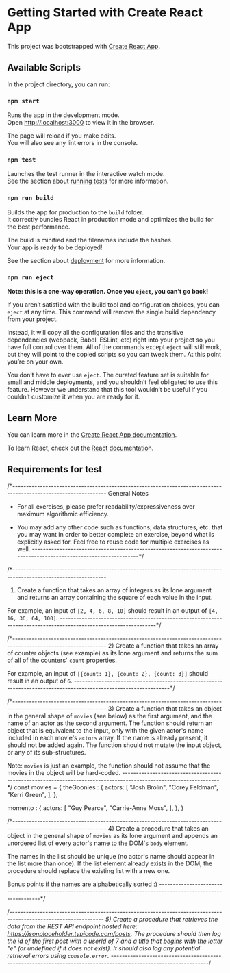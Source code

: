 # Getting Started with Create React App

This project was bootstrapped with [Create React App](https://github.com/facebook/create-react-app).

## Available Scripts

In the project directory, you can run:

### `npm start`

Runs the app in the development mode.\
Open [http://localhost:3000](http://localhost:3000) to view it in the browser.

The page will reload if you make edits.\
You will also see any lint errors in the console.

### `npm test`

Launches the test runner in the interactive watch mode.\
See the section about [running tests](https://facebook.github.io/create-react-app/docs/running-tests) for more information.

### `npm run build`

Builds the app for production to the `build` folder.\
It correctly bundles React in production mode and optimizes the build for the best performance.

The build is minified and the filenames include the hashes.\
Your app is ready to be deployed!

See the section about [deployment](https://facebook.github.io/create-react-app/docs/deployment) for more information.

### `npm run eject`

**Note: this is a one-way operation. Once you `eject`, you can’t go back!**

If you aren’t satisfied with the build tool and configuration choices, you can `eject` at any time. This command will remove the single build dependency from your project.

Instead, it will copy all the configuration files and the transitive dependencies (webpack, Babel, ESLint, etc) right into your project so you have full control over them. All of the commands except `eject` will still work, but they will point to the copied scripts so you can tweak them. At this point you’re on your own.

You don’t have to ever use `eject`. The curated feature set is suitable for small and middle deployments, and you shouldn’t feel obligated to use this feature. However we understand that this tool wouldn’t be useful if you couldn’t customize it when you are ready for it.

## Learn More

You can learn more in the [Create React App documentation](https://facebook.github.io/create-react-app/docs/getting-started).

To learn React, check out the [React documentation](https://reactjs.org/).

## Requirements for test

/\*----------------------------------------------------------------------------------------------------------------
General Notes

- For all exercises, please prefer readability/expressiveness over maximum algorithmic efficiency.

- You may add any other code such as functions, data structures, etc. that you may want in order to better complete
  an exercise, beyond what is explicitly asked for. Feel free to reuse code for multiple exercises as well.
  -----------------------------------------------------------------------------------------------------------------\*/

/\*----------------------------------------------------------------------------------------------------------------

1. Create a function that takes an array of integers as its lone argument and returns an array containing
   the square of each value in the input.

For example, an input of `[2, 4, 6, 8, 10]` should result in an output of `[4, 16, 36, 64, 100]`.
-----------------------------------------------------------------------------------------------------------------\*/

/\*---------------------------------------------------------------------------------------------------------------- 2) Create a function that takes an array of counter objects (see example) as its lone argument and returns
the sum of all of the counters' `count` properties.

For example, an input of `[{count: 1}, {count: 2}, {count: 3}]` should result in an output of `6`.
-----------------------------------------------------------------------------------------------------------------\*/

/\*---------------------------------------------------------------------------------------------------------------- 3) Create a function that takes an object in the general shape of `movies` (see below) as the first argument,
and the name of an actor as the second argument. The function should return an object that is equivalent to
the input, only with the given actor's name included in each movie's `actors` array. If the name is already
present, it should not be added again. The function should not mutate the input object, or any of its sub-structures.

Note: `movies` is just an example, the function should not assume that the movies in the object will be hard-coded.
-----------------------------------------------------------------------------------------------------------------\*/
const movies = {
theGoonies : {
actors: [
"Josh Brolin",
"Corey Feldman",
"Kerri Green",
],
},

momento : {
actors: [
"Guy Pearce",
"Carrie-Anne Moss",
],
},
}

/\*---------------------------------------------------------------------------------------------------------------- 4) Create a procedure that takes an object in the general shape of `movies` as its lone argument and appends
an unordered list of every actor's name to the DOM's `body` element.

The names in the list should be unique (no actor's name should appear in the list more than once).
If the list element already exists in the DOM, the procedure should replace the existing list with a new one.

Bonus points if the names are alphabetically sorted :)
-----------------------------------------------------------------------------------------------------------------\*/

/_---------------------------------------------------------------------------------------------------------------- 5) Create a procedure that retrieves the data from the REST API endpoint hosted here: https://jsonplaceholder.typicode.com/posts.
The procedure should then log the id of the first post with a userId of 7 and a title that begins with the letter "e"
(or undefined if it does not exist). It should also log any potential retrieval errors using `console.error`.
-----------------------------------------------------------------------------------------------------------------_/
